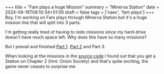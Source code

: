+++
title = "Fam plays a huge Mission"
summary = "Minerva Station"
date = 2024-09-19T08:10:34+01:00
draft = false
tags = ['naev', 'fam plays']
+++
Boy, I'm working on Fam plays through Minerva Station but it's a huge mission line that will split into 3 parts.

I'm getting really tired of having to redo missions since my hard-drive doesn't have much space left. Why does this have so many missions?

But I prevail and finished [Part 1](https://www.youtube.com/watch?v=mY1b0gUF7rA&list=PLoa8A9b-8ZhFvQz0Lh-c6-4tFGsBeVg7z&index=9). [Part 2](https://www.youtube.com/watch?v=hN2xnSFrLKs&list=PLoa8A9b-8ZhFvQz0Lh-c6-4tFGsBeVg7z&index=10) and Part 3.

When looking at the missions in the [source code](https://github.com/naev/naev) I found out that you get a Station on Chapter 2 (hint: Onion Society) and that's quite exciting, the game never ceases to surprise me.
